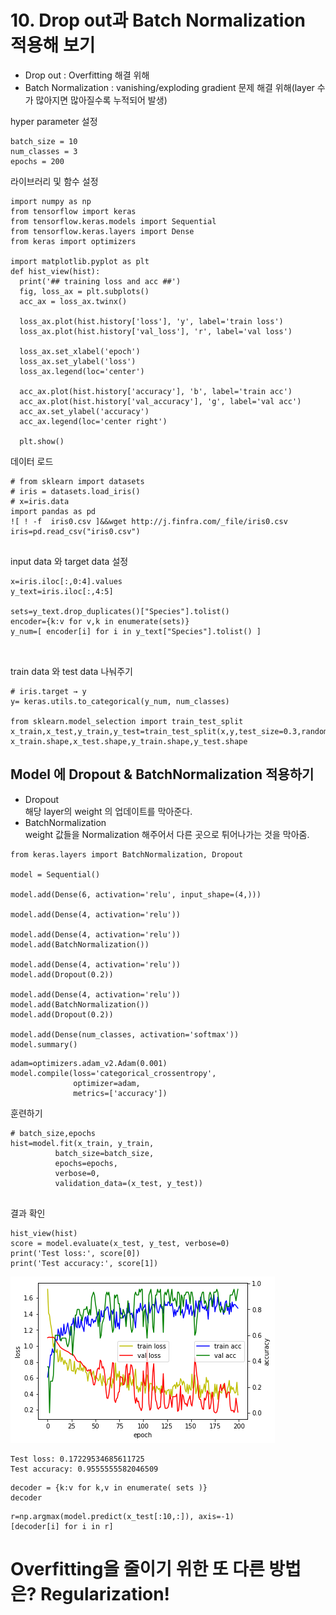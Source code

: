 # 10. Drop out과 Batch Normalization 적용해 보기
* Drop out : Overfitting 해결 위해
* Batch Normalization : vanishing/exploding gradient 문제 해결 위해(layer 수가 많아지면 많아질수록 누적되어 발생)

hyper parameter 설정


```
batch_size = 10
num_classes = 3
epochs = 200
```

라이브러리 및 함수 설정


```
import numpy as np
from tensorflow import keras
from tensorflow.keras.models import Sequential
from tensorflow.keras.layers import Dense
from keras import optimizers

import matplotlib.pyplot as plt
def hist_view(hist):
  print('## training loss and acc ##')
  fig, loss_ax = plt.subplots()
  acc_ax = loss_ax.twinx()

  loss_ax.plot(hist.history['loss'], 'y', label='train loss')
  loss_ax.plot(hist.history['val_loss'], 'r', label='val loss')

  loss_ax.set_xlabel('epoch')
  loss_ax.set_ylabel('loss')
  loss_ax.legend(loc='center')

  acc_ax.plot(hist.history['accuracy'], 'b', label='train acc')
  acc_ax.plot(hist.history['val_accuracy'], 'g', label='val acc')
  acc_ax.set_ylabel('accuracy')
  acc_ax.legend(loc='center right')

  plt.show()
```

데이터 로드


```
# from sklearn import datasets
# iris = datasets.load_iris()
# x=iris.data
import pandas as pd
![ ! -f  iris0.csv ]&&wget http://j.finfra.com/_file/iris0.csv
iris=pd.read_csv("iris0.csv")


```

input data 와 target data 설정


```
x=iris.iloc[:,0:4].values
y_text=iris.iloc[:,4:5]

sets=y_text.drop_duplicates()["Species"].tolist()
encoder={k:v for v,k in enumerate(sets)}
y_num=[ encoder[i] for i in y_text["Species"].tolist() ]



```

train data 와 test data 나눠주기


```
# iris.target → y
y= keras.utils.to_categorical(y_num, num_classes)

from sklearn.model_selection import train_test_split
x_train,x_test,y_train,y_test=train_test_split(x,y,test_size=0.3,random_state=0)
x_train.shape,x_test.shape,y_train.shape,y_test.shape

```

## Model 에 Dropout & BatchNormalization 적용하기
- Dropout<br>
해당 layer의 weight 의 업데이트를 막아준다.
- BatchNormalization<br>
weight 값들을 Normalization 해주어서 다른 곳으로 튀어나가는 것을 막아줌. 


```
from keras.layers import BatchNormalization, Dropout

model = Sequential()

model.add(Dense(6, activation='relu', input_shape=(4,)))

model.add(Dense(4, activation='relu'))

model.add(Dense(4, activation='relu'))
model.add(BatchNormalization())

model.add(Dense(4, activation='relu'))
model.add(Dropout(0.2))

model.add(Dense(4, activation='relu'))
model.add(BatchNormalization())
model.add(Dropout(0.2))

model.add(Dense(num_classes, activation='softmax'))
model.summary()

```


```
adam=optimizers.adam_v2.Adam(0.001)
model.compile(loss='categorical_crossentropy',
              optimizer=adam,
              metrics=['accuracy'])

```

훈련하기


```
# batch_size,epochs
hist=model.fit(x_train, y_train,
          batch_size=batch_size,
          epochs=epochs,
          verbose=0,
          validation_data=(x_test, y_test))


```

결과 확인


```
hist_view(hist)
score = model.evaluate(x_test, y_test, verbose=0)
print('Test loss:', score[0])
print('Test accuracy:', score[1])

```


    
![png](10.MLP_Dropout_BatchNormalization_files/10.MLP_Dropout_BatchNormalization_17_0.png)
    


    Test loss: 0.17229534685611725
    Test accuracy: 0.9555555582046509



```
decoder = {k:v for k,v in enumerate( sets )}
decoder
```


```
r=np.argmax(model.predict(x_test[:10,:]), axis=-1)
[decoder[i] for i in r]
```

# Overfitting을 줄이기 위한 또 다른 방법은? Regularization!
